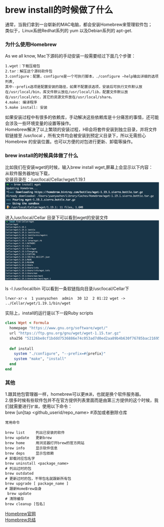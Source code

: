 # brew install的时候做了什么  

通常，当我们拿到一台崭新的MAC电脑，都会安装Homebrew来管理软件包；  
类似于，Linux系统Redhat系列的 yum 以及Debian系列的 apt-get.

### 为什么使用Homebrew
As we all know, Mac下源码的手动安装一般需要经过下面几个步骤：  
```
1.wget：下载压缩包  
2.tar：解压这个源码软件包  
3.configure：配置，configure是一个可执行脚本，./configure –help输出详细的选项列表,  
其中--prefix选项是配置安装的路径，如果不配置该选项，安装后可执行文件默认放在/usr/local/bin，库文件默认放在/usr/local/lib，配置文件默认放在/usr/local/etc，其它的资源文件放在/usr/local/share。
4.make: 编译程序
5.make install: 安装
```  
如果安装过程中有很多的依赖库，手动解决这些依赖库是十分痛苦的事情，还可能会涉及一些环境变量的设置等操作。  
Homebrew解决了以上繁琐的安装过程，HB会将套件安装到独立目录，并将文件软链接至 /usr/local ，所有文件均会被安装到预定义目录下，所以无需担心 Homebrew 的安装位置。也可以方便的对包进行更新、卸载等操作。  

### brew install的时候具体做了什么  

比如我们在安装wget的时候，输入brew install wget,屏幕上会显示以下内容：  
从软件服务器地址下载，  
安装目录在：/usr/local/Cellar/wget/1.19.1
![](/images/1512150136rv.png)

进入/usr/local/Cellar 目录下可以看到wget的安装文件
![](/images/1512151529vt.png)

ls -l /usr/local/bin 可以看到一条软链指向目录/usr/local/Cellar下
```
lrwxr-xr-x  1 yuanyazhen  admin  30 12  2 01:22 wget -> ../Cellar/wget/1.19.1/bin/wget
```

实际上，install的运行是以下一段Ruby scripts

```ruby
class Wget < Formula
  homepage "https://www.gnu.org/software/wget/"
  url "https://ftp.gnu.org/gnu/wget/wget-1.15.tar.gz"
  sha256 "52126be8cf1bddd7536886e74c053ad7d0ed2aa89b4b630f76785bac21695fcd"

  def install
    system "./configure", "--prefix=#{prefix}"
    system "make", "install"
  end
end
```

### 其他  
1.跟其他包管理器一样，homebrew可以更`换源`，也就是换个软件服务器。  
2.很多时候有些软件包并不在官方提供列表里面而是由第三方提供的这个时候，我们就需要进行`扩展`，使用以下命令：  
brew [un]tap <github_userid/repo_name> #添加或者删除仓库  
```
常用命令  

brew list     列出已安装的软件  
brew update   更新brew  
brew home     用浏览器打开brew的官方网站  
brew info     显示软件信息  
brew deps     显示包依赖  
# 卸载对应包名字
brew uninstall <package_name>
# 列出过时的包
brew outdated
# 更新过时的包，不带包名就跟新所有包
brew upgrade [ package_name ]
# 跟新HomeBrew自身
 brew update
# 清除缓存
brew cleanup [包名]
```  
[Homebrew官网](https://brew.sh/)  
[Homebrew总结](https://zhuanlan.zhihu.com/p/22598799)